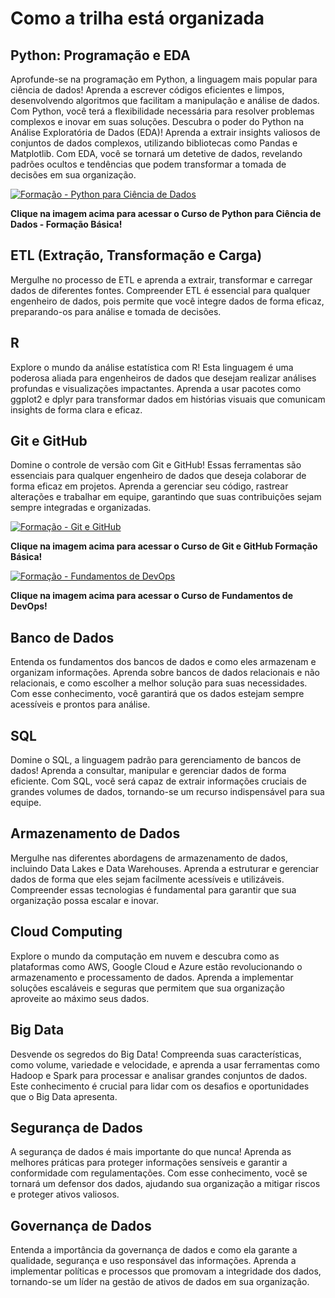 # **Como a trilha está organizada**

## Python: Programação e EDA
Aprofunde-se na programação em Python, a linguagem mais popular para ciência de dados! Aprenda a escrever códigos eficientes e limpos, desenvolvendo algoritmos que facilitam a manipulação e análise de dados. Com Python, você terá a flexibilidade necessária para resolver problemas complexos e inovar em suas soluções.
Descubra o poder do Python na Análise Exploratória de Dados (EDA)! Aprenda a extrair insights valiosos de conjuntos de dados complexos, utilizando bibliotecas como Pandas e Matplotlib. Com EDA, você se tornará um detetive de dados, revelando padrões ocultos e tendências que podem transformar a tomada de decisões em sua organização.

[![Formação - Python para Ciência de Dados](https://github.com/steniasantos/trilha-de-dados/raw/production/docs/home/Python.PNG)](https://www.linkedin.com/learning/python-para-ciencia-de-dados-formacao-basica)

**Clique na imagem acima para acessar o Curso de Python para Ciência de Dados - Formação Básica!**

## **ETL (Extração, Transformação e Carga)**
Mergulhe no processo de ETL e aprenda a extrair, transformar e carregar dados de diferentes fontes. Compreender ETL é essencial para qualquer engenheiro de dados, pois permite que você integre dados de forma eficaz, preparando-os para análise e tomada de decisões.

## **R**
Explore o mundo da análise estatística com R! Esta linguagem é uma poderosa aliada para engenheiros de dados que desejam realizar análises profundas e visualizações impactantes. Aprenda a usar pacotes como ggplot2 e dplyr para transformar dados em histórias visuais que comunicam insights de forma clara e eficaz.

## **Git e GitHub**
Domine o controle de versão com Git e GitHub! Essas ferramentas são essenciais para qualquer engenheiro de dados que deseja colaborar de forma eficaz em projetos. Aprenda a gerenciar seu código, rastrear alterações e trabalhar em equipe, garantindo que suas contribuições sejam sempre integradas e organizadas.

[![Formação - Git e GitHub](https://github.com/steniasantos/trilha-de-dados/raw/production/docs/home/Git.PNG)](https://www.linkedin.com/learning/git-e-github-formacao-basica)

**Clique na imagem acima para acessar o Curso de Git e GitHub Formação Básica!**

[![Formação - Fundamentos de DevOps](https://github.com/steniasantos/trilha-de-dados/raw/production/docs/home/DevOps2.PNG)](https://www.linkedin.com/learning/fundamentos-de-devops)

**Clique na imagem acima para acessar o Curso de Fundamentos de DevOps!**

## **Banco de Dados**
Entenda os fundamentos dos bancos de dados e como eles armazenam e organizam informações. Aprenda sobre bancos de dados relacionais e não relacionais, e como escolher a melhor solução para suas necessidades. Com esse conhecimento, você garantirá que os dados estejam sempre acessíveis e prontos para análise.

## **SQL**
Domine o SQL, a linguagem padrão para gerenciamento de bancos de dados! Aprenda a consultar, manipular e gerenciar dados de forma eficiente. Com SQL, você será capaz de extrair informações cruciais de grandes volumes de dados, tornando-se um recurso indispensável para sua equipe.

## **Armazenamento de Dados**
Mergulhe nas diferentes abordagens de armazenamento de dados, incluindo Data Lakes e Data Warehouses. Aprenda a estruturar e gerenciar dados de forma que eles sejam facilmente acessíveis e utilizáveis. Compreender essas tecnologias é fundamental para garantir que sua organização possa escalar e inovar.

## **Cloud Computing**
Explore o mundo da computação em nuvem e descubra como as plataformas como AWS, Google Cloud e Azure estão revolucionando o armazenamento e processamento de dados. Aprenda a implementar soluções escaláveis e seguras que permitem que sua organização aproveite ao máximo seus dados.

## **Big Data**
Desvende os segredos do Big Data! Compreenda suas características, como volume, variedade e velocidade, e aprenda a usar ferramentas como Hadoop e Spark para processar e analisar grandes conjuntos de dados. Este conhecimento é crucial para lidar com os desafios e oportunidades que o Big Data apresenta.

## **Segurança de Dados**
A segurança de dados é mais importante do que nunca! Aprenda as melhores práticas para proteger informações sensíveis e garantir a conformidade com regulamentações. Com esse conhecimento, você se tornará um defensor dos dados, ajudando sua organização a mitigar riscos e proteger ativos valiosos.

## **Governança de Dados**
Entenda a importância da governança de dados e como ela garante a qualidade, segurança e uso responsável das informações. Aprenda a implementar políticas e processos que promovam a integridade dos dados, tornando-se um líder na gestão de ativos de dados em sua organização.
